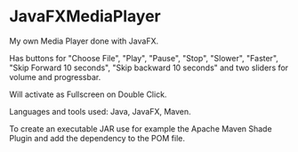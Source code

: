 # JavaFXMediaPlayer
My own Media Player done with JavaFX.

Has buttons for "Choose File", "Play", "Pause", "Stop", "Slower", "Faster", "Skip Forward 10 seconds", "Skip backward 10 seconds" and two sliders for volume and progressbar.

Will activate as Fullscreen on Double Click.

Languages and tools used: Java, JavaFX, Maven.

To create an executable JAR use for example the Apache Maven Shade Plugin and add the dependency to the POM file.
